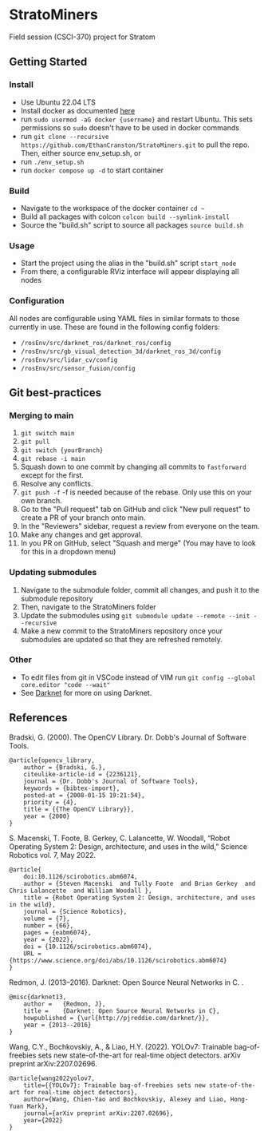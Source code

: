 # StratoMiners
Field session (CSCI-370) project for Stratom

## Getting Started

### Install
- Use Ubuntu 22.04 LTS
- Install docker as documented [here](https://docs.docker.com/desktop/install/linux-install/)
- run `sudo usermod -aG docker {username}` and restart Ubuntu. This sets permissions so `sudo` doesn't have to be used in docker commands
- run `git clone --recursive https://github.com/EthanCranston/StratoMiners.git` to pull the repo.
Then, either source env_setup.sh, or
- run `./env_setup.sh`
- run `docker compose up -d` to start container

### Build
- Navigate to the workspace of the docker container `cd ~`
- Build all packages with colcon `colcon build --symlink-install`
- Source the "build.sh" script to source all packages `source build.sh`

### Usage
- Start the project using the alias in the "build.sh" script `start_node`
- From there, a configurable RViz interface will appear displaying all nodes

### Configuration
All nodes are configurable using YAML files in similar formats to those currently in use. These are found in the following config folders:
- `/rosEnv/src/darknet_ros/darknet_ros/config`
- `/rosEnv/src/gb_visual_detection_3d/darknet_ros_3d/config`
- `/rosEnv/src/lidar_cv/config`
- `/rosEnv/src/sensor_fusion/config`

## Git best-practices

### Merging to main
1. `git switch main`
2. `git pull`
3. `git switch {yourBranch}`
4. `git rebase -i main`
5. Squash down to one commit by changing all commits to `fastforward` except for the first.
6. Resolve any conflicts.
7. `git push -f` -f is needed because of the rebase. Only use this on your own branch.
8. Go to the "Pull request" tab on GitHub and click "New pull request" to create a PR of your branch onto main.
9. In the "Reviewers" sidebar, request a review from everyone on the team.
10. Make any changes and get approval.
11. In you PR on GitHub, select "Squash and merge" (You may have to look for this in a dropdown menu)

### Updating submodules
1. Navigate to the submodule folder, commit all changes, and push it to the submodule repository
2. Then, navigate to the StratoMiners folder
3. Update the submodules using `git submodule update --remote --init --recursive`
4. Make a new commit to the StratoMiners repository once your submodules are updated so that they are refreshed remotely.

### Other
- To edit files from git in VSCode instead of VIM run `git config --global core.editor "code --wait"`
- See [Darknet](docs/Darknet.md) for more on using Darknet.

## References

Bradski, G. (2000). The OpenCV Library. Dr. Dobb's Journal of Software Tools.

    @article{opencv_library,
        author = {Bradski, G.},
        citeulike-article-id = {2236121},
        journal = {Dr. Dobb's Journal of Software Tools},
        keywords = {bibtex-import},
        posted-at = {2008-01-15 19:21:54},
        priority = {4},
        title = {{The OpenCV Library}},
        year = {2000}
    }

S. Macenski, T. Foote, B. Gerkey, C. Lalancette, W. Woodall, “Robot Operating System 2: Design, architecture, and uses in the wild,” Science Robotics vol. 7, May 2022.

    @article{
        doi:10.1126/scirobotics.abm6074,
        author = {Steven Macenski  and Tully Foote  and Brian Gerkey  and Chris Lalancette  and William Woodall },
        title = {Robot Operating System 2: Design, architecture, and uses in the wild},
        journal = {Science Robotics},
        volume = {7},
        number = {66},
        pages = {eabm6074},
        year = {2022},
        doi = {10.1126/scirobotics.abm6074},
        URL = {https://www.science.org/doi/abs/10.1126/scirobotics.abm6074}
    }

Redmon, J. (2013–2016). Darknet: Open Source Neural Networks in C. .

    @misc{darknet13,
        author =   {Redmon, J},
        title =    {Darknet: Open Source Neural Networks in C},
        howpublished = {\url{http://pjreddie.com/darknet/}},
        year = {2013--2016}
    }

Wang, C.Y., Bochkovskiy, A., & Liao, H.Y. (2022). YOLOv7: Trainable bag-of-freebies sets new state-of-the-art for real-time object detectors. arXiv preprint arXiv:2207.02696.

    @article{wang2022yolov7,
        title={{YOLOv7}: Trainable bag-of-freebies sets new state-of-the-art for real-time object detectors},
        author={Wang, Chien-Yao and Bochkovskiy, Alexey and Liao, Hong-Yuan Mark},
        journal={arXiv preprint arXiv:2207.02696},
        year={2022}
    }

